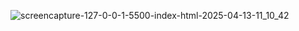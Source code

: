 

![screencapture-127-0-0-1-5500-index-html-2025-04-13-11_10_42](https://github.com/user-attachments/assets/075e35c6-7828-4ded-82e2-dae36df21dbf)
